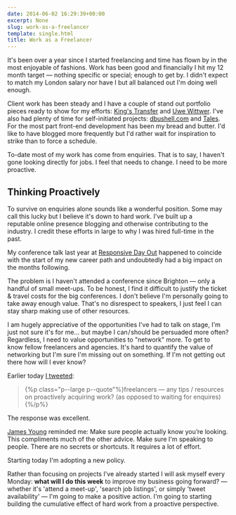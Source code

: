 ```yaml
---
date: 2014-06-02 16:29:39+00:00
excerpt: None
slug: work-as-a-freelancer
template: single.html
title: Work as a Freelancer
---
```


It's been over a year since I started freelancing and time has flown by in the most enjoyable of fashions. Work has been good and financially I hit my 12 month target — nothing specific or special; enough to get by. I didn't expect to match my London salary nor have I but all balanced out I'm doing well enough.

Client work has been steady and I have a couple of stand out portfolio pieces ready to show for my efforts: [King's Transfer](/2013/08/09/responsive-design-for-kings-transfer/) and [Uwe Wittwer](/2014/05/07/responsive-design-for-uwe-wittwer/). I've also had plenty of time for self-initiated projects: [dbushell.com](/2014/04/21/spring-refresh/) and [Tales](/2014/02/17/introducing-tales/). For the most part front-end development has been my bread and butter. I'd like to have blogged more frequently but I'd rather wait for inspiration to strike than to force a schedule.

To-date most of my work has come from enquiries. That is to say, I haven't gone looking directly for jobs. I feel that needs to change. I need to be more proactive.


## Thinking Proactively


To survive on enquiries alone sounds like a wonderful position. Some may call this lucky but I believe it's down to hard work. I've built up a reputable online presence blogging and otherwise contributing to the industry. I credit these efforts in large to why I was hired full-time in the past.

My conference talk last year at [Responsive Day Out](/2013/03/03/a-responsive-day-out/) happened to coincide with the start of my new career path and undoubtedly had a big impact on the months following.

The problem is I haven't attended a conference since Brighton — only a handful of small meet-ups. To be honest, I find it difficult to justify the ticket & travel costs for the big conferences. I don't believe I'm personally going to take away enough value. That's no disrespect to speakers, I just feel I can stay sharp making use of other resources.

I am hugely appreciative of the opportunities I've had to talk on stage, I'm just not sure it's for me… but maybe I can / should be persuaded more often? Regardless, I need to value opportunities to "network" more. To get to know fellow freelancers and agencies. It's hard to quantify the value of networking but I'm sure I'm missing out on something. If I'm not getting out there how will I ever know?

Earlier today [I tweeted](https://twitter.com/dbushell/status/473412541562228737):


<blockquote>
{%p class="p--large p--quote"%}freelancers — any tips / resources on proactively acquiring work? (as opposed to waiting for enquires){%/p%}
</blockquote>


The response was excellent.

[James Young](https://twitter.com/welcomebrand/status/473413316556365824) reminded me: Make sure people actually know you’re looking. This compliments much of the other advice. Make sure I'm speaking to people. There are no secrets or shortcuts. It requires a lot of effort.

Starting today I'm adopting a new policy.

Rather than focusing on projects I've already started I will ask myself every Monday: **what will I do this week** to improve my business going forward? — whether it's 'attend a meet-up', 'search job listings', or simply 'tweet availability' — I'm going to make a positive action. I'm going to starting building the cumulative effect of hard work from a proactive perspective.
